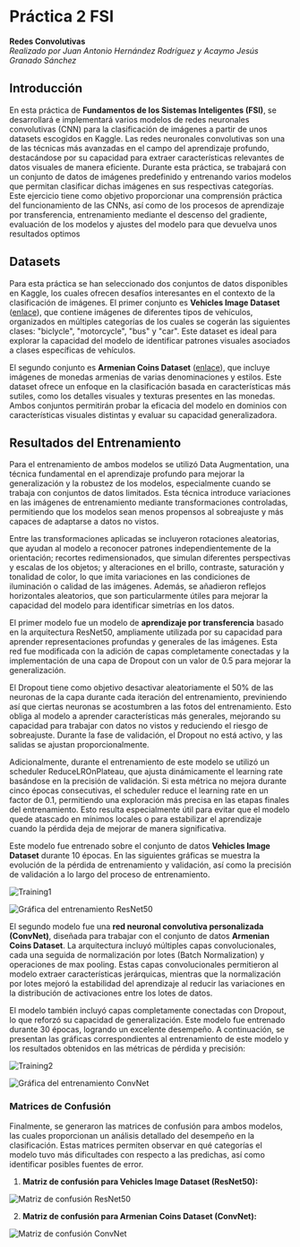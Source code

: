 # Práctica 2 FSI 

**Redes Convolutivas**  
*Realizado por Juan Antonio Hernández Rodríguez y Acaymo Jesús Granado Sánchez*

## Introducción

En esta práctica de **Fundamentos de los Sistemas Inteligentes (FSI)**, se desarrollará e implementará varios modelos de redes neuronales convolutivas (CNN) para la clasificación de imágenes a partir de unos datasets escogidos en Kaggle. Las redes neuronales convolutivas son una de las técnicas más avanzadas en el campo del aprendizaje profundo, destacándose por su capacidad para extraer características relevantes de datos visuales de manera eficiente. 
Durante esta práctica, se trabajará con un conjunto de datos de imágenes predefinido y entrenando varios modelos que permitan clasificar dichas imágenes en sus respectivas categorías. Este ejercicio tiene como objetivo proporcionar una comprensión práctica del funcionamiento de las CNNs, así como de los procesos de aprendizaje por transferencia, entrenamiento mediante el descenso del gradiente, evaluación de los modelos y ajustes del modelo para que devuelva unos resultados optimos

## Datasets

Para esta práctica se han seleccionado dos conjuntos de datos disponibles en Kaggle, los cuales ofrecen desafíos interesantes en el contexto de la clasificación de imágenes. El primer conjunto es **Vehicles Image Dataset** ([enlace](https://www.kaggle.com/datasets/mmohaiminulislam/vehicles-image-dataset)), que contiene imágenes de diferentes tipos de vehículos, organizados en múltiples categorías de los cuales se cogerán las siguientes clases: "biclycle", "motorcycle", "bus" y "car". Este dataset es ideal para explorar la capacidad del modelo de identificar patrones visuales asociados a clases específicas de vehículos. 

El segundo conjunto es **Armenian Coins Dataset** ([enlace](https://www.kaggle.com/datasets/gorororororo23/armenian-coins-data)), que incluye imágenes de monedas armenias de varias denominaciones y estilos. Este dataset ofrece un enfoque en la clasificación basada en características más sutiles, como los detalles visuales y texturas presentes en las monedas. Ambos conjuntos permitirán probar la eficacia del modelo en dominios con características visuales distintas y evaluar su capacidad generalizadora.


## Resultados del Entrenamiento

Para el entrenamiento de ambos modelos se utilizó Data Augmentation, una técnica fundamental en el aprendizaje profundo para mejorar la generalización y la robustez de los modelos, especialmente cuando se trabaja con conjuntos de datos limitados. Esta técnica introduce variaciones en las imágenes de entrenamiento mediante transformaciones controladas, permitiendo que los modelos sean menos propensos al sobreajuste y más capaces de adaptarse a datos no vistos.

Entre las transformaciones aplicadas se incluyeron rotaciones aleatorias, que ayudan al modelo a reconocer patrones independientemente de la orientación; recortes redimensionados, que simulan diferentes perspectivas y escalas de los objetos; y alteraciones en el brillo, contraste, saturación y tonalidad de color, lo que imita variaciones en las condiciones de iluminación o calidad de las imágenes. Además, se añadieron reflejos horizontales aleatorios, que son particularmente útiles para mejorar la capacidad del modelo para identificar simetrías en los datos.

El primer modelo fue un modelo de **aprendizaje por transferencia** basado en la arquitectura ResNet50, ampliamente utilizada por su capacidad para aprender representaciones profundas y generales de las imágenes. Esta red fue modificada con la adición de capas completamente conectadas y la implementación de una capa de Dropout con un valor de 0.5 para mejorar la generalización.

El Dropout tiene como objetivo desactivar aleatoriamente el 50% de las neuronas de la capa durante cada iteración del entrenamiento, previniendo así que ciertas neuronas se acostumbren a las fotos del entrenamiento. Esto obliga al modelo a aprender características más generales, mejorando su capacidad para trabajar con datos no vistos y reduciendo el riesgo de sobreajuste. Durante la fase de validación, el Dropout no está activo, y las salidas se ajustan proporcionalmente.

Adicionalmente, durante el entrenamiento de este modelo se utilizó un scheduler ReduceLROnPlateau, que ajusta dinámicamente el learning rate basándose en la precisión de validación. Si esta métrica no mejora durante cinco épocas consecutivas, el scheduler reduce el learning rate en un factor de 0.1, permitiendo una exploración más precisa en las etapas finales del entrenamiento. Esto resulta especialmente útil para evitar que el modelo quede atascado en mínimos locales o para estabilizar el aprendizaje cuando la pérdida deja de mejorar de manera significativa.

Este modelo fue entrenado sobre el conjunto de datos **Vehicles Image Dataset** durante 10 épocas. En las siguientes gráficas se muestra la evolución de la pérdida de entrenamiento y validación, así como la precisión de validación a lo largo del proceso de entrenamiento.

![Training1](https://github.com/user-attachments/assets/75a87eb6-de2a-4975-8134-b8abee8d0cfb)

![Gráfica del entrenamiento ResNet50](https://github.com/user-attachments/assets/cb2998db-2fef-45f5-9d40-2f1bf74c76cd)

El segundo modelo fue una **red neuronal convolutiva personalizada (ConvNet)**, diseñada para trabajar con el conjunto de datos **Armenian Coins Dataset**. La arquitectura incluyó múltiples capas convolucionales, cada una seguida de normalización por lotes (Batch Normalization) y operaciones de max pooling. Estas capas convolucionales permitieron al modelo extraer características jerárquicas, mientras que la normalización por lotes mejoró la estabilidad del aprendizaje al reducir las variaciones en la distribución de activaciones entre los lotes de datos.

El modelo también incluyó capas completamente conectadas con Dropout, lo que reforzó su capacidad de generalización. Este modelo fue entrenado durante 30 épocas, logrando un excelente desempeño. A continuación, se presentan las gráficas correspondientes al entrenamiento de este modelo y los resultados obtenidos en las métricas de pérdida y precisión:


![Training2](https://github.com/user-attachments/assets/9724b9dc-d2ed-4366-9e14-b700f1c61ddc)

![Gráfica del entrenamiento ConvNet](https://github.com/user-attachments/assets/c9150473-b470-46f4-9a62-4f3b0fb8ad3c)


### Matrices de Confusión

Finalmente, se generaron las matrices de confusión para ambos modelos, las cuales proporcionan un análisis detallado del desempeño en la clasificación. Estas matrices permiten observar en qué categorías el modelo tuvo más dificultades con respecto a las predichas, así como identificar posibles fuentes de error.

1. **Matriz de confusión para Vehicles Image Dataset (ResNet50):**

![Matriz de confusión ResNet50](https://github.com/user-attachments/assets/695675d0-154e-4a5d-a5c5-9bf065927e97)

2. **Matriz de confusión para Armenian Coins Dataset (ConvNet):**

![Matriz de confusión ConvNet](https://github.com/user-attachments/assets/a08733cc-5dee-4cc2-9f46-7440305de44d)
